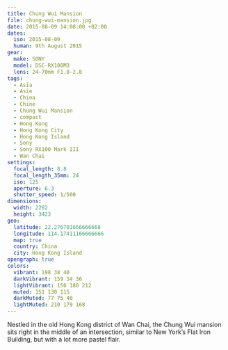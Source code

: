 ```yaml
---
title: Chung Wui Mansion
file: chung-wui-mansion.jpg
date: 2015-08-09 14:08:00 +02:00
dates:
  iso: 2015-08-09
  human: 9th August 2015
gear:
  make: SONY
  model: DSC-RX100M3
  lens: 24-70mm F1.8-2.8
tags:
  - Asia
  - Asie
  - China
  - Chine
  - Chung Wui Mansion
  - compact
  - Hong Kong
  - Hong Kong City
  - Hong Kong Island
  - Sony
  - Sony RX100 Mark III
  - Wan Chai
settings:
  focal_length: 8.8
  focal_length_35mm: 24
  iso: 125
  aperture: 6.3
  shutter_speed: 1/500
dimensions:
  width: 2282
  height: 3423
geo:
  latitude: 22.276701666666668
  longitude: 114.17411166666666
  map: true
  country: China
  city: Hong Kong Island
opengraph: true
colors:
  vibrant: 198 38 40
  darkVibrant: 159 34 36
  lightVibrant: 156 180 212
  muted: 151 130 115
  darkMuted: 77 75 40
  lightMuted: 210 179 168
---
```


Nestled in the old Hong Kong district of Wan Chai, the Chung Wui mansion sits right in the middle of an intersection, similar to New York’s Flat Iron Building, but with a lot more pastel flair.
